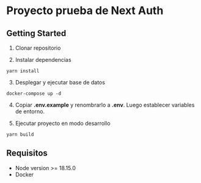 # Proyecto prueba de Next Auth

## Getting Started

1. Clonar repositorio

2. Instalar dependencias
```
yarn install 
``` 
3. Desplegar y ejecutar base de datos
```
docker-compose up -d
```

4. Copiar __.env.example__ y renombrarlo a __.env__. Luego establecer variables de entorno. 

5. Ejecutar proyecto en modo desarrollo
```
yarn build
```

## Requisitos
* Node version >= 18.15.0
* Docker
